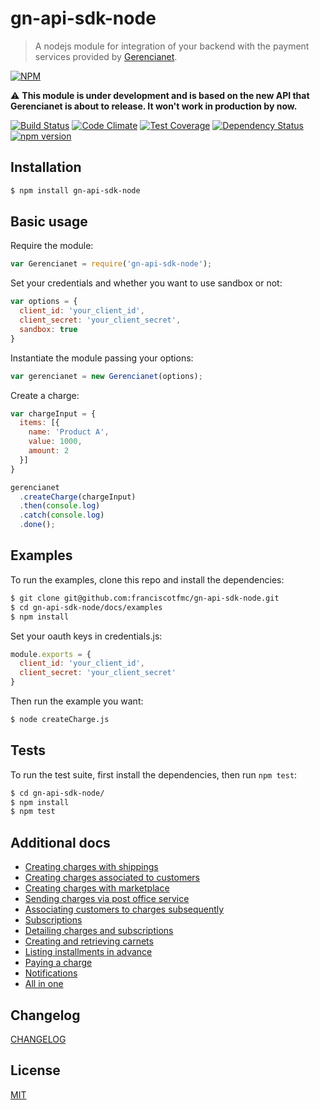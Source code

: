 # gn-api-sdk-node

> A nodejs module for integration of your backend with the payment services
provided by [Gerencianet](http://gerencianet.com.br).

[![NPM](https://nodei.co/npm/gn-api-sdk-node.png?downloads=true&stars=true)](https://nodei.co/npm/gn-api-sdk-node/)

:warning: **This module is under development and is based on the new API that Gerencianet is about to release. It won't work in production by now.**

[![Build Status](https://travis-ci.org/gerencianet/gn-api-sdk-node.svg)](https://travis-ci.org/gerencianet/gn-api-sdk-node)
[![Code Climate](https://codeclimate.com/github/gerencianet/gn-api-sdk-node/badges/gpa.svg)](https://codeclimate.com/github/gerencianet/gn-api-sdk-node)
[![Test Coverage](https://codeclimate.com/github/gerencianet/gn-api-sdk-node/badges/coverage.svg)](https://codeclimate.com/github/gerencianet/gn-api-sdk-node/coverage)
[![Dependency Status](https://david-dm.org/gerencianet/gn-api-sdk-node.svg)](https://david-dm.org/gerencianet/gn-api-sdk-node)
[![npm version](https://badge.fury.io/js/gn-api-sdk-node.svg)](http://badge.fury.io/js/gn-api-sdk-node)


## Installation

```bash
$ npm install gn-api-sdk-node
```

## Basic usage

Require the module:

```js
var Gerencianet = require('gn-api-sdk-node');
```

Set your credentials and whether you want to use sandbox or not:

```js
var options = {
  client_id: 'your_client_id',
  client_secret: 'your_client_secret',
  sandbox: true
}
```

Instantiate the module passing your options:

```js
var gerencianet = new Gerencianet(options);
```

Create a charge:

```js
var chargeInput = {
  items: [{
    name: 'Product A',
    value: 1000,
    amount: 2
  }]
}

gerencianet
  .createCharge(chargeInput)
  .then(console.log)
  .catch(console.log)
  .done();
```

## Examples

To run the examples, clone this repo and install the dependencies:

```bash
$ git clone git@github.com:franciscotfmc/gn-api-sdk-node.git
$ cd gn-api-sdk-node/docs/examples
$ npm install
```

Set your oauth keys in credentials.js:

```js
module.exports = {
  client_id: 'your_client_id',
  client_secret: 'your_client_secret'
}
```

Then run the example you want:

```bash
$ node createCharge.js
```

## Tests

To run the test suite, first install the dependencies, then run `npm test`:

```bash
$ cd gn-api-sdk-node/
$ npm install
$ npm test
```

## Additional docs

- [Creating charges with shippings](https://github.com/franciscotfmc/gn-api-sdk-node/tree/master/docs/charge-with-shippings.md)
- [Creating charges associated to customers](https://github.com/franciscotfmc/gn-api-sdk-node/tree/master/docs/charge-with-customer.md)
- [Creating charges with marketplace](https://github.com/franciscotfmc/gn-api-sdk-node/tree/master/docs/charge-with-marketplace.md)
- [Sending charges via post office service](https://github.com/franciscotfmc/gn-api-sdk-node/tree/master/docs/charge-with-post-office.md)
- [Associating customers to charges subsequently](https://github.com/franciscotfmc/gn-api-sdk-node/tree/master/docs/associate-customer.md)
- [Subscriptions](https://github.com/franciscotfmc/gn-api-sdk-node/tree/master/docs/subscriptions.md)
- [Detailing charges and subscriptions](https://github.com/franciscotfmc/gn-api-sdk-node/tree/master/docs/detailing.md)
- [Creating and retrieving carnets](https://github.com/franciscotfmc/gn-api-sdk-node/tree/master/docs/carnets.md)
- [Listing installments in advance](https://github.com/franciscotfmc/gn-api-sdk-node/tree/master/docs/payment-data.md)
- [Paying a charge](https://github.com/franciscotfmc/gn-api-sdk-node/tree/master/docs/payments.md)
- [Notifications](https://github.com/franciscotfmc/gn-api-sdk-node/tree/master/docs/notifications.md)
- [All in one](https://github.com/franciscotfmc/gn-api-sdk-node/tree/master/docs/all-in-one.md)

## Changelog

[CHANGELOG](https://github.com/franciscotfmc/gn-api-sdk-node/tree/master/CHANGELOG.md)

## License

[MIT](LICENSE)
